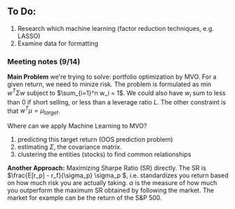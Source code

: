 ## To Do:
1. Research which machine learning (factor reduction techniques, e.g. LASSO)
2. Examine data for formatting

### Meeting notes (9/14)

**Main Problem** we're trying to solve: portfolio optimization by MVO. For a given
return, we need to minize risk. The problem is formulated as
$\min w^T \Sigma w$ subject to $\sum_{i=1}^n w_i = 1$. We could also have $w_i$
sum to less than 0 if short selling, or less than a leverage ratio $L$. The other constraint is that $w^T \mu = \mu_{target}$.

Where can we apply Machine Learning to MVO?
1. predicting this target return (OOS prediction problem)
2. estimating $\Sigma$, the covariance matrix. 
3. clustering the entities (stocks) to find common relationships

**Another Approach:** Maximizing Sharpe Ratio (SR) directly. The SR is 
$\frac{E[r_p] - r_f}{\sigma_p}  \sigma_p $, i.e. standardizes you return based on how much risk you are actually taking.
$\alpha$ is the measure of how much you outperform the maximum SR obtained by
following the market. The market for example can be the return of the S&P 500.

